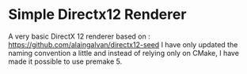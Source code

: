 # Simple Directx12 Renderer

A very basic DirectX 12 renderer based on : https://github.com/alaingalvan/directx12-seed
I have only updated the naming convention a little and instead of relying only on CMake,
I have made it possible to use premake 5.
